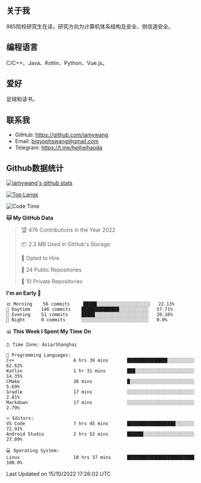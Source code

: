 ## 关于我

985院校研究生在读，研究方向为计算机体系结构及安全、侧信道安全。

## 编程语言

C/C++、Java、Kotlin、Python、Vue.js。

## 爱好

足球和读书。

## 联系我

- GitHub: https://github.com/iamywang
- Email: bigyophswang@gmail.com
- Telegram: https://t.me/heiheihaoda

## Github数据统计

[![iamywang's github stats](https://github-readme-stats.vercel.app/api?username=iamywang&count_private=true&show_icons=true)]()

[![Top Langs](https://github-readme-stats.vercel.app/api/top-langs/?username=iamywang&layout=compact)]()

<!--START_SECTION:waka-->
![Code Time](http://img.shields.io/badge/Code%20Time-606%20hrs%2051%20mins-blue)

**🐱 My GitHub Data** 

> 🏆 476 Contributions in the Year 2022
 > 
> 📦 2.3 MB Used in GitHub's Storage 
 > 
> 💼 Opted to Hire
 > 
> 📜 24 Public Repositories 
 > 
> 🔑 10 Private Repositories  
 > 
**I'm an Early 🐤** 

```text
🌞 Morning    56 commits     █████░░░░░░░░░░░░░░░░░░░░   22.13% 
🌆 Daytime    146 commits    ██████████████░░░░░░░░░░░   57.71% 
🌃 Evening    51 commits     █████░░░░░░░░░░░░░░░░░░░░   20.16% 
🌙 Night      0 commits      ░░░░░░░░░░░░░░░░░░░░░░░░░   0.0%

```


📊 **This Week I Spent My Time On** 

```text
⌚︎ Time Zone: Asia/Shanghai

💬 Programming Languages: 
C++                      6 hrs 39 mins       ███████████████░░░░░░░░░░   62.62% 
Kotlin                   1 hr 31 mins        ███░░░░░░░░░░░░░░░░░░░░░░   14.35% 
CMake                    36 mins             █░░░░░░░░░░░░░░░░░░░░░░░░   5.69% 
Gradle                   17 mins             ░░░░░░░░░░░░░░░░░░░░░░░░░   2.81% 
Markdown                 17 mins             ░░░░░░░░░░░░░░░░░░░░░░░░░   2.79%

🔥 Editors: 
VS Code                  7 hrs 45 mins       ██████████████████░░░░░░░   72.91% 
Android Studio           2 hrs 52 mins       ██████░░░░░░░░░░░░░░░░░░░   27.09%

💻 Operating System: 
Linux                    10 hrs 37 mins      █████████████████████████   100.0%

```


 Last Updated on 15/10/2022 17:26:02 UTC
<!--END_SECTION:waka-->
